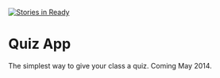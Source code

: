 [![Stories in Ready](https://badge.waffle.io/lachlanjc/quizapp.png?label=ready)](https://waffle.io/lachlanjc/quizapp)

Quiz App
=======

The simplest way to give your class a quiz. Coming May 2014.
